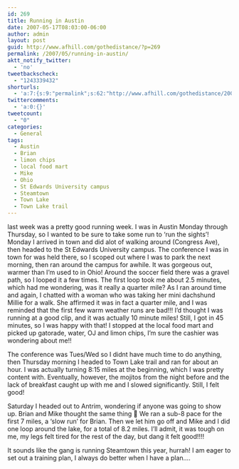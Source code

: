```yaml
---
id: 269
title: Running in Austin
date: 2007-05-17T08:03:00-06:00
author: admin
layout: post
guid: http://www.afhill.com/gothedistance/?p=269
permalink: /2007/05/running-in-austin/
aktt_notify_twitter:
  - 'no'
tweetbackscheck:
  - "1243339432"
shorturls:
  - 'a:7:{s:9:"permalink";s:62:"http://www.afhill.com/gothedistance/2007/05/running-in-austin/";s:7:"tinyurl";s:25:"http://tinyurl.com/ogvonz";s:4:"isgd";s:17:"http://is.gd/Ao8c";s:5:"bitly";s:20:"http://bit.ly/14IoOj";s:5:"snipr";s:22:"http://snipr.com/i4zod";s:5:"snurl";s:22:"http://snurl.com/i4zod";s:7:"snipurl";s:24:"http://snipurl.com/i4zod";}'
twittercomments:
  - 'a:0:{}'
tweetcount:
  - "0"
categories:
  - General
tags:
  - Austin
  - Brian
  - limon chips
  - local food mart
  - Mike
  - Ohio
  - St Edwards University campus
  - Steamtown
  - Town Lake
  - Town Lake trail
---
```

last week was a pretty good running week. I was in Austin Monday through Thursday, so I wanted to be sure to take some run to &#8216;run the sights&#8217;! Monday I arrived in town and did alot of walking around (Congress Ave), then headed to the St Edwards University campus. The conference I was in town for was held there, so I scoped out where I was to park the next morning, then ran around the campus for awhile. It was gorgeous out, warmer than I&#8217;m used to in Ohio! Around the soccer field there was a gravel path, so I looped it a few times. The first loop took me about 2.5 minutes, which had me wondering, was it really a quarter mile? As I ran around time and again, I chatted with a woman who was taking her mini dachshund Millie for a walk. She affirmed it was in fact a quarter mile, and I was reminded that the first few warm weather runs are bad!!! I&#8217;d thought I was running at a good clip, and it was actually 10 minute miles! Still, I got in 45 minutes, so I was happy with that! I stopped at the local food mart and picked up gatorade, water, OJ and limon chips, I&#8217;m sure the cashier was wondering about me!!

The conference was Tues/Wed so I didnt have much time to do anything, then Thursday morning I headed to Town Lake trail and ran for about an hour. I was actually turning 8:15 miles at the beginning, which I was pretty content with. Eventually, however, the mojitos from the night before and the lack of breakfast caught up with me and I slowed significantly. Still, I felt good!

Saturday I headed out to Antrim, wondering if anyone was going to show up. Brian and Mike thought the same thing 🙂 We ran a sub-8 pace for the first 7 miles, a &#8216;slow run&#8217; for Brian. Then we let him go off and Mike and I did one loop around the lake, for a total of 8.2 miles. I&#8217;ll admit, it was tough on me, my legs felt tired for the rest of the day, but dang it felt good!!!!

It sounds like the gang is running Steamtown this year, hurrah! I am eager to set out a training plan, I always do better when I have a plan&#8230;.